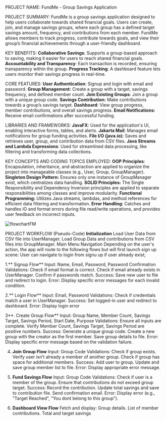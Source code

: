 PROJECT NAME: FundMe - Group Savings Application

PROJECT SUMMARY:
FundMe is a group savings application designed to help users collaborate towards shared financial goals. Users can create, join, and manage savings groups, where each group has a defined target savings amount, frequency, and contributions from each member. FundMe allows members to track progress, contribute towards goals, and view their group’s financial achievements through a user-friendly dashboard.

KEY BENEFITS:
**Collaborative Savings**: Supports a group-based approach to saving, making it easier for users to reach shared financial goals.
**Accountability and Transparency**: Each transaction is recorded, ensuring transparency within the group.
**Progress Tracking**: A dashboard feature lets users monitor their savings progress in real-time.

CORE FEATURES:
**User Authentication**: Signup and login with email and password.
**Group Management:** Create a group with a target, savings frequency, and defined member count.
**Join Existing Groups**: Join a group with a unique group code.
**Savings Contribution:** Make contributions towards a group’s savings target.
**Dashboard**: View group progress, member contributions, and overall savings progress.
**Email Notifications:** Receive email confirmations after successful funding.

LIBRARIES AND FRAMEWORKS:
**JavaFX**: Used for the application's UI, enabling interactive forms, tables, and alerts.
**Jakarta Mail**: Manages email notifications for group funding activities.
**File I/O (java.io):** Saves and retrieves user, group, and contribution data from CSV files.
**Java Streams and Lambda Expressions**: Used for streamlined data processing, like filtering and transforming data collections.

KEY CONCEPTS AND CODING TOPICS EMPLOYED:
**OOP Principles**: Encapsulation, inheritance, and abstraction are applied to organize the project into manageable classes (e.g., User, Group, GroupManager).
**Singleton Design Pattern:** Ensures only one instance of GroupManager exist, which centralizes data handling.
**SOLID Principles:** The Single Responsibility and Dependency Inversion principles are applied to separate responsibilities among classes and improve modularity.
**Functional Programming:** Utilizes Java streams, lambdas, and method references for efficient data filtering and transformation.
**Error Handling**: Catches and handles IO and format errors during file read/write operations, and provides user feedback on incorrect inputs.


![flowchartFM](https://github.com/user-attachments/assets/c596051d-c40e-4f34-8e5d-b7ee0066e829)



PROJECT WORKFLOW (Pseudo-Code)
**Initialization**
Load User Data from CSV file into UserManager.
Load Group Data and contributions from CSV files into GroupManager.
Main Menu Navigation
Depending on the user's action, the app will route to the following flows but will first launch sign up scene: User can navigate to login from signu up if user already exist;

1.** Signup Flow**
Input: Name, Email, Password, Password Confirmation
Validations:
Check if email format is correct.
Check if email already exists in UserManager.
Confirm if passwords match.
Success: Save new user to file and redirect to login.
Error: Display specific error messages for each invalid condition.

2.** Login Flow**
Input: Email, Password
Validations:
Check if credentials match a user in UserManager.
Success: Set logged-in user and redirect to dashboard.
Error: Display login error

3**. Create Group Flow**
Input: Group Name, Member Count, Savings Target, Savings Period, Start Date, Purpose
Validations:
Ensure all inputs are complete.
Verify Member Count, Savings Target, Savings Period are positive numbers.
Success:
Generate a unique group code.
Create a new group with the creator as the first member.
Save group details to file.
Error: Display specific error message based on the validation failure.

4. **Join Group Flow**
Input: Group Code
Validations:
Check if group exists.
Verify user isn’t already a member of another group.
Check if group has space for additional members.
Success:
Add user to group.
Update and save group member list to file.
Error: Display appropriate error message.

5. **Fund Savings Flow**
Input: Group Code
Validations:
Check if user is a member of the group.
Ensure that contributions do not exceed group target.
Success:
Record the contribution.
Update total savings and save to contribution file.
Send confirmation email.
Error: Display error (e.g., "Target Reached", "You dont belong to this group").

6. **Dashboard View Flow**
Fetch and display:
Group details.
List of member contributions.
Total and target savings


